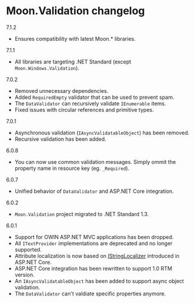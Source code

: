 # Moon.Validation changelog

7.1.2

- Ensures compatibility with latest Moon.* libraries.

7.1.1

- All libraries are targeting .NET Standard (except `Moon.Windows.Validation`).

7.0.2

- Removed unnecessary dependencies.
- Added `RequiredEmpty` validator that can be used to prevent spam.
- The `DataValidator` can recursively validate `IEnumerable` items.
- Fixed issues with circular references and primitive types.

7.0.1

- Asynchronous validation (`IAsyncValidatableObject`) has been removed.
- Recursive validation has been added.

6.0.8

- You can now use common validation messages. Simply ommit the property name in resource key (eg. `_Required`).

6.0.7

- Unified behavior of `DataValidator` and ASP.NET Core integration.

6.0.2

- `Moon.Validation` project migrated to .NET Standard 1.3.

6.0.1

- Support for OWIN ASP.NET MVC applications has been dropped.
- All `ITextProvider` implementations are deprecated and no longer supported.
- Attribute localization is now based on [IStringLocalizer](https://docs.asp.net/projects/api/en/latest/autoapi/Microsoft/Extensions/Localization/IStringLocalizer/) introduced in ASP.NET Core.
- ASP.NET Core integration has been rewritten to support 1.0 RTM version.
- An `IAsyncValidatableObject` has been added to support async object validation.
- The `DataValidator` can't valdiate specific properties anymore.